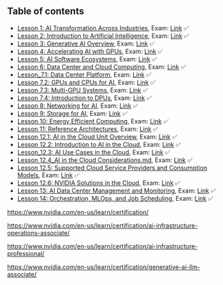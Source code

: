 ## Table of contents

- [Lesson 1: AI Transformation Across Industries](https://www.coursera.org/learn/ai-infrastructure-operations-fundamentals/lecture/iXgwH/ai-transformation-across-industries), Exam: [Link](https://github.com/locchh/nqa/blob/main/assets/exams/Lesson_1_AI_Transformation_Across_Industries.md) ✅
- [Lesson 2: Introduction to Artificial Intelligence](https://www.coursera.org/learn/ai-infrastructure-operations-fundamentals/lecture/ZeO0s/introduction-to-artificial-intelligence), Exam: [Link](https://github.com/locchh/nqa/blob/main/assets/exams/Lesson_2_Introduction%20to%20Artificial%20Intelligence.md) ✅
- [Lesson 3: Generative AI Overview](https://www.coursera.org/learn/ai-infrastructure-operations-fundamentals/lecture/j2Lfx/generative-ai-overview), Exam: [Link](https://github.com/locchh/nqa/blob/main/assets/exams/Lesson_3_Generative%20AI%20Overview.md) ✅
- [Lesson 4: Accelerating AI with GPUs](https://www.coursera.org/learn/ai-infrastructure-operations-fundamentals/lecture/LOGoS/accelerating-ai-with-gpus), Exam: [Link](https://github.com/locchh/nqa/blob/main/assets/exams/Lesson_4_Accelerating%20AI%20with%20GPUs.md) ✅
- [Lesson 5: AI Software Ecosystems](https://www.coursera.org/learn/ai-infrastructure-operations-fundamentals/lecture/qW9tH/ai-software-ecosystems), Exam: [Link](https://github.com/locchh/nqa/blob/main/assets/exams/Lesson_5_AI%20Software%20Ecosystems.md) ✅
- [Lesson 6: Data Center and Cloud Computing](https://www.coursera.org/learn/ai-infrastructure-operations-fundamentals/lecture/RPDm7/data-center-and-cloud-computing), Exam: [Link](https://github.com/locchh/nqa/blob/main/assets/exams/Lesson_6_Data%20Center%20and%20Cloud%20Computing.md) ✅
- [Lesson_7.1: Data Center Platform](https://www.coursera.org/learn/ai-infrastructure-operations-fundamentals/lecture/GXx5T/data-center-platform), Exam: [Link](https://github.com/locchh/nqa/tree/main/assets/exams) ✅
- [Lesson 7.2: GPUs and CPUs for AI](https://www.coursera.org/learn/ai-infrastructure-operations-fundamentals/lecture/X49YN/gpus-and-cpus-for-ai), Exam: [Link](https://github.com/locchh/nqa/blob/main/assets/exams/Lesson_7.2_GPUs%20and%20CPUs%20for%20AI.md) ✅
- [Lesson 7.3: Multi-GPU Systems](https://www.coursera.org/learn/ai-infrastructure-operations-fundamentals/lecture/qsGmo/multi-gpu-systems), Exam: [Link](https://github.com/locchh/nqa/blob/main/assets/exams/Lesson_7.3_Multi-GPU%20Systems.md) ✅
- [Lesson 7.4: Introduction to DPUs](https://www.coursera.org/learn/ai-infrastructure-operations-fundamentals/lecture/wyCpk/introduction-to-dpus), Exam: [Link](https://github.com/locchh/nqa/blob/main/assets/exams/Lesson_7.4_Introduction%20to%20DPUs.md) ✅
- [Lesson 8: Networking for AI](https://www.coursera.org/learn/ai-infrastructure-operations-fundamentals/lecture/azp8b/networking-for-ai), Exam: [Link](https://github.com/locchh/nqa/blob/main/assets/exams/Lesson_8_Networking%20for%20AI%20.md) ✅
- [Lesson 9: Storage for AI](https://www.coursera.org/learn/ai-infrastructure-operations-fundamentals/lecture/EQ7K3/storage-for-ai), Exam: [Link](https://github.com/locchh/nqa/blob/main/assets/exams/Lesson_9_Storage%20for%20AI.md) ✅
- [Lesson 10: Energy Efficient Computing](https://www.coursera.org/learn/ai-infrastructure-operations-fundamentals/lecture/Ov4Px/energy-efficient-computing), Exam: [Link](https://github.com/locchh/nqa/blob/main/assets/exams/Lesson_10_Energy%20Efficient%20Computing.md) ✅
- [Lesson 11: Reference Architectures](https://www.coursera.org/learn/ai-infrastructure-operations-fundamentals/lecture/HStV1/reference-architectures), Exam: [Link](https://github.com/locchh/nqa/blob/main/assets/exams/Lesson_11_Reference%20Architectures.md) ✅
- [Lesson 12.1: AI in the Cloud Unit Overview](https://www.coursera.org/learn/ai-infrastructure-operations-fundamentals/lecture/giEVn/ai-in-the-cloud-unit-overview), Exam: [Link](https://github.com/locchh/nqa/blob/main/assets/exams/Lesson_12.1_AI%20in%20the%20Cloud%20Unit%20Overview.md) ✅
- [Lesson 12.2: Introduction to AI in the Cloud](https://www.coursera.org/learn/ai-infrastructure-operations-fundamentals/lecture/Dk2Z5/introduction-to-ai-in-the-cloud), Exam: [Link](https://github.com/locchh/nqa/blob/main/assets/exams/Lesson_12.2_Introduction%20to%20AI%20in%20the%20Cloud.md) ✅
- [Lesson_12.3: AI Use Cases in the Cloud](https://www.coursera.org/learn/ai-infrastructure-operations-fundamentals/lecture/zIcOA/ai-use-cases-in-the-cloud), Exam: [Link](https://github.com/locchh/nqa/blob/main/assets/exams/Lesson_12.3_AI%20Use%20Cases%20in%20the%20Cloud.md) ✅
- [Lesson 12.4_AI in the Cloud Considerations.md](https://www.coursera.org/learn/ai-infrastructure-operations-fundamentals/lecture/NfMYl/ai-in-the-cloud-considerations), Exam: [Link](https://github.com/locchh/nqa/blob/main/assets/exams/Lesson_12.4_AI%20in%20the%20Cloud%20Considerations.md) ✅
- [Lesson 12.5: Supported Cloud Service Providers and Consumption Models](https://www.coursera.org/learn/ai-infrastructure-operations-fundamentals/lecture/b5qEx/supported-cloud-service-providers-and-consumption-models), Exam: [Link](https://github.com/locchh/nqa/blob/main/assets/exams/Lesson_12.5_Supported%20Cloud%20Service%20Providers%20and%20Consumption%20Models.md) ✅
- [Lesson 12.6: NVIDIA Solutions in the Cloud](https://www.coursera.org/learn/ai-infrastructure-operations-fundamentals/lecture/5MOiE/nvidia-solutions-in-the-cloud), Exam: [Link](https://github.com/locchh/nqa/blob/main/assets/exams/Lesson_12.6_NVIDIA%20Solutions%20in%20the%20Cloud.md) ✅
- [Lesson 13: AI Data Center Management and Monitoring](https://www.coursera.org/learn/ai-infrastructure-operations-fundamentals/lecture/sFdrz/ai-data-center-management-and-monitoring), Exam: [Link](https://github.com/locchh/nqa/blob/main/assets/exams/Lesson_13_AI%20Data%20Center%20Management%20and%20Monitoring.md) ✅
- [Lesson 14: Orchestration, MLOps, and Job Scheduling](https://www.coursera.org/learn/ai-infrastructure-operations-fundamentals/lecture/yK07Q/orchestrationm-mlops-and-job-scheduling), Exam: [Link](https://github.com/locchh/nqa/blob/main/assets/exams/Lesson_14_Orchestrationm%2C%20MLOps%2C%20and%20Job%20Scheduling.md) ✅

https://www.nvidia.com/en-us/learn/certification/

https://www.nvidia.com/en-us/learn/certification/ai-infrastructure-operations-associate/

https://www.nvidia.com/en-us/learn/certification/ai-infrastructure-professional/

https://www.nvidia.com/en-us/learn/certification/generative-ai-llm-associate/
